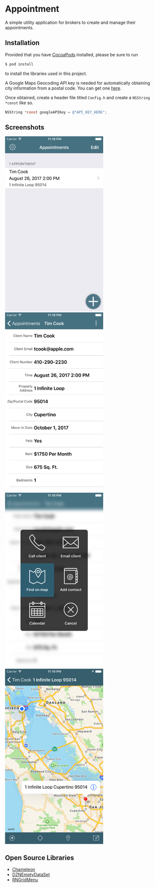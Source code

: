 # Appointment

A simple utility application for brokers to create and manage their appointments.

## Installation
Provided that you have [CocoaPods](http://cocoapods.org) installed, please be sure to run

```bash
$ pod install
```
to install the libraries used in this project.

A Google Maps Geocoding API key is needed for automatically obtaining city information from a postal code. You can get one [here](https://developers.google.com/maps/documentation/geocoding/start).

Once obtained, create a header file titled `Config.h` and create a `NSString *const` like so.

```Objective-C
NSString *const googleAPIKey = @"API_KEY_HERE";
```

## Screenshots
<img src="/Screenshots/appointments.png" width="324px" height="576px" /> <img src="/Screenshots/detail.png" width="324px" height="576px" />

<img src="/Screenshots/menu.png" width="324px" height="576px" /> <img src="/Screenshots/map.png" width="324px" height="576px" />

## Open Source Libraries
- [Chameleon](https://github.com/ViccAlexander/Chameleon)
- [DZNEmptyDataSet](https://github.com/dzenbot/DZNEmptyDataSet)
- [RNGridMenu](https://github.com/rnystrom/RNGridMenu)
